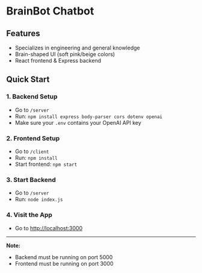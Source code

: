 # BrainBot Chatbot

## Features
- Specializes in engineering and general knowledge
- Brain-shaped UI (soft pink/beige colors)
- React frontend & Express backend

## Quick Start

### 1. Backend Setup
- Go to `/server`
- Run: `npm install express body-parser cors dotenv openai`
- Make sure your `.env` contains your OpenAI API key

### 2. Frontend Setup
- Go to `/client`
- Run: `npm install`
- Start frontend: `npm start`

### 3. Start Backend
- Go to `/server`
- Run: `node index.js`

### 4. Visit the App
- Go to [http://localhost:3000](http://localhost:3000)

---

**Note:**  
- Backend must be running on port 5000
- Frontend must be running on port 3000